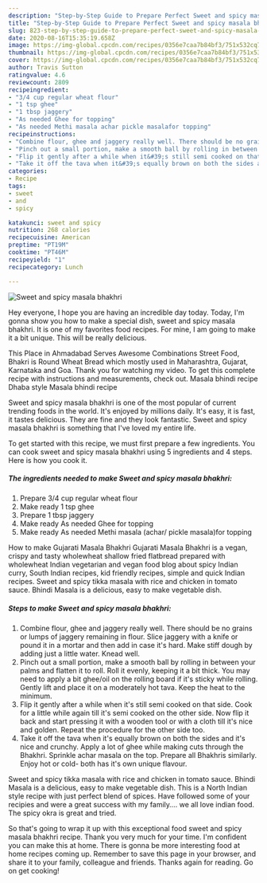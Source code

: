 ```yaml
---
description: "Step-by-Step Guide to Prepare Perfect Sweet and spicy masala bhakhri"
title: "Step-by-Step Guide to Prepare Perfect Sweet and spicy masala bhakhri"
slug: 823-step-by-step-guide-to-prepare-perfect-sweet-and-spicy-masala-bhakhri
date: 2020-08-16T15:35:19.658Z
image: https://img-global.cpcdn.com/recipes/0356e7caa7b84bf3/751x532cq70/sweet-and-spicy-masala-bhakhri-recipe-main-photo.jpg
thumbnail: https://img-global.cpcdn.com/recipes/0356e7caa7b84bf3/751x532cq70/sweet-and-spicy-masala-bhakhri-recipe-main-photo.jpg
cover: https://img-global.cpcdn.com/recipes/0356e7caa7b84bf3/751x532cq70/sweet-and-spicy-masala-bhakhri-recipe-main-photo.jpg
author: Travis Sutton
ratingvalue: 4.6
reviewcount: 2809
recipeingredient:
- "3/4 cup regular wheat flour"
- "1 tsp ghee"
- "1 tbsp jaggery"
- "As needed Ghee for topping"
- "As needed Methi masala achar pickle masalafor topping"
recipeinstructions:
- "Combine flour, ghee and jaggery really well. There should be no grains or lumps of jaggery remaining in flour. Slice jaggery with a knife or pound it in a mortar and then add in case it&#39;s hard. Make stiff dough by adding just a little water. Knead well."
- "Pinch out a small portion, make a smooth ball by rolling in between your palms and flatten it to roll. Roll it evenly, keeping it a bit thick. You may need to apply a bit ghee/oil on the rolling board if it&#39;s sticky while rolling. Gently lift and place it on a moderately hot tava. Keep the heat to the minimum."
- "Flip it gently after a while when it&#39;s still semi cooked on that side. Cook for a little while again till it&#39;s semi cooked on the other side. Now flip it back and start pressing it with a wooden tool or with a cloth till it&#39;s nice and golden. Repeat the procedure for the other side too."
- "Take it off the tava when it&#39;s equally brown on both the sides and it&#39;s nice and crunchy. Apply a lot of ghee while making cuts through the Bhakhri. Sprinkle achar masala on the top. Prepare all Bhakhris similarly. Enjoy hot or cold- both has it&#39;s own unique flavour."
categories:
- Recipe
tags:
- sweet
- and
- spicy

katakunci: sweet and spicy 
nutrition: 268 calories
recipecuisine: American
preptime: "PT19M"
cooktime: "PT46M"
recipeyield: "1"
recipecategory: Lunch

---
```



![Sweet and spicy masala bhakhri](https://img-global.cpcdn.com/recipes/0356e7caa7b84bf3/751x532cq70/sweet-and-spicy-masala-bhakhri-recipe-main-photo.jpg)

Hey everyone, I hope you are having an incredible day today. Today, I'm gonna show you how to make a special dish, sweet and spicy masala bhakhri. It is one of my favorites food recipes. For mine, I am going to make it a bit unique. This will be really delicious.

This Place in Ahmadabad Serves Awesome Combinations Street Food, Bhakri is Round Wheat Bread which mostly used in Maharashtra, Gujarat, Karnataka and Goa. Thank you for watching my video. To get this complete recipe with instructions and measurements, check out. Masala bhindi recipe Dhaba style Masala bhindi recipe

Sweet and spicy masala bhakhri is one of the most popular of current trending foods in the world. It's enjoyed by millions daily. It's easy, it is fast, it tastes delicious. They are fine and they look fantastic. Sweet and spicy masala bhakhri is something that I've loved my entire life.


To get started with this recipe, we must first prepare a few ingredients. You can cook sweet and spicy masala bhakhri using 5 ingredients and 4 steps. Here is how you cook it.

<!--inarticleads1-->

##### The ingredients needed to make Sweet and spicy masala bhakhri:

1. Prepare 3/4 cup regular wheat flour
1. Make ready 1 tsp ghee
1. Prepare 1 tbsp jaggery
1. Make ready As needed Ghee for topping
1. Make ready As needed Methi masala (achar/ pickle masala)for topping


How to make Gujarati Masala Bhakhri Gujarati Masala Bhakhri is a vegan, crispy and tasty wholewheat shallow fried flatbread prepared with wholewheat Indian vegetarian and vegan food blog about spicy Indian curry, South Indian recipes, kid friendly recipes, simple and quick Indian recipes. Sweet and spicy tikka masala with rice and chicken in tomato sauce. Bhindi Masala is a delicious, easy to make vegetable dish. 

<!--inarticleads2-->

##### Steps to make Sweet and spicy masala bhakhri:

1. Combine flour, ghee and jaggery really well. There should be no grains or lumps of jaggery remaining in flour. Slice jaggery with a knife or pound it in a mortar and then add in case it&#39;s hard. Make stiff dough by adding just a little water. Knead well.
1. Pinch out a small portion, make a smooth ball by rolling in between your palms and flatten it to roll. Roll it evenly, keeping it a bit thick. You may need to apply a bit ghee/oil on the rolling board if it&#39;s sticky while rolling. Gently lift and place it on a moderately hot tava. Keep the heat to the minimum.
1. Flip it gently after a while when it&#39;s still semi cooked on that side. Cook for a little while again till it&#39;s semi cooked on the other side. Now flip it back and start pressing it with a wooden tool or with a cloth till it&#39;s nice and golden. Repeat the procedure for the other side too.
1. Take it off the tava when it&#39;s equally brown on both the sides and it&#39;s nice and crunchy. Apply a lot of ghee while making cuts through the Bhakhri. Sprinkle achar masala on the top. Prepare all Bhakhris similarly. Enjoy hot or cold- both has it&#39;s own unique flavour.


Sweet and spicy tikka masala with rice and chicken in tomato sauce. Bhindi Masala is a delicious, easy to make vegetable dish. This is a North Indian style recipe with just perfect blend of spices. Have followed some of your recipies and were a great success with my family…. we all love indian food. The spicy okra is great and tried. 

So that's going to wrap it up with this exceptional food sweet and spicy masala bhakhri recipe. Thank you very much for your time. I'm confident you can make this at home. There is gonna be more interesting food at home recipes coming up. Remember to save this page in your browser, and share it to your family, colleague and friends. Thanks again for reading. Go on get cooking!
